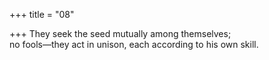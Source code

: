 +++
title = "08"

+++
They seek the seed mutually among themselves;  
no fools—they act in unison, each according to his own skill.  